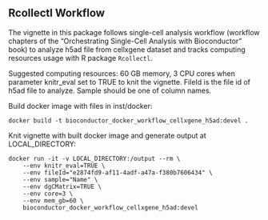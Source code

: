 ## Rcollectl Workflow

The vignette in this package follows single-cell analysis workflow
(workflow chapters of the “Orchestrating Single-Cell Analysis with
Bioconductor” book) to analyze h5ad file from cellxgene dataset and
tracks computing resources usage with R package `Rcollectl`.

Suggested computing resources: 60 GB memory, 3 CPU cores when parameter
knitr\_eval set to TRUE to knit the vignette. FileId is the file id of
h5ad file to analyze. Sample should be one of column names.

Build docker image with files in inst/docker:

    docker build -t bioconductor_docker_workflow_cellxgene_h5ad:devel .

Knit vignette with built docker image and generate output at
LOCAL\_DIRECTORY:

    docker run -it -v LOCAL_DIRECTORY:/output --rm \
        --env knitr_eval=TRUE \
        --env fileId="e2874fd9-af11-4adf-a47a-f380b7606434" \
        --env sample="Name" \
        --env dgCMatrix=TRUE \
        --env core=3 \
        --env mem_gb=60 \
        bioconductor_docker_workflow_cellxgene_h5ad:devel
